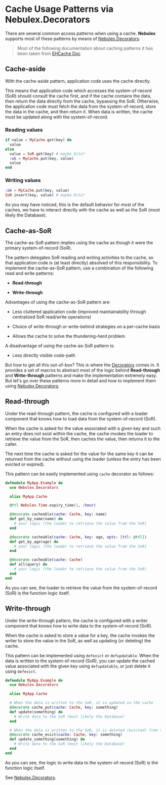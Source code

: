 # Cache Usage Patterns via Nebulex.Decorators

There are several common access patterns when using a cache. **Nebulex**
supports most of these patterns by means of [Nebulex.Decorators][Decorators].

[Decorators]: http://hexdocs.pm/nebulex/Nebulex.Decorators.html

> Most of the following documentation about caching patterns it has been taken
  from [EHCache Doc][EHCache]

[EHCache]: https://github.com/ehcache/ehcache3/blob/master/docs/src/docs/asciidoc/user/caching-patterns.adoc

## Cache-aside

With the cache-aside pattern, application code uses the cache directly.

This means that application code which accesses the system-of-record (SoR)
should consult the cache first, and if the cache contains the data, then return
the data directly from the cache, bypassing the SoR. Otherwise, the application
code must fetch the data from the system-of-record, store the data in the cache,
and then return it. When data is written, the cache must be updated along with
the system-of-record.

### Reading values

```elixir
if value = MyCache.get(key) do
  value
else
  value = SoR.get(key) # maybe Ecto?
  :ok = MyCache.put(key, value)
  value
end
```

### Writing values

```elixir
:ok = MyCache.put(key, value)
SoR.insert(key, value) # maybe Ecto?
```

As you may have noticed, this is the default behavior for most of the caches,
we have to interact directly with the cache as well as the SoR (most likely the
Database).

## Cache-as-SoR

The cache-as-SoR pattern implies using the cache as though it were the
primary system-of-record (SoR).

The pattern delegates SoR reading and writing activities to the cache, so that
application code is (at least directly) absolved of this responsibility.
To implement the cache-as-SoR pattern, use a combination of the following
read and write patterns:

 * **Read-through**

 * **Write-through**

Advantages of using the cache-as-SoR pattern are:

 * Less cluttered application code (improved maintainability through centralized
   SoR read/write operations)

 * Choice of write-through or write-behind strategies on a per-cache basis

 * Allows the cache to solve the thundering-herd problem

A disadvantage of using the cache-as-SoR pattern is:

 * Less directly visible code-path

But how to get all this out-of-box? This is where the [Decorators][Decorators]
comes in. It provides a set of macros to abstract most of the logic behind
**Read-through** and **Write-through** patterns and make the implementation
extremely easy. But let's go over these patterns more in detail and how to
implement them using [Nebulex Decorators][Decorators].

## Read-through

Under the read-through pattern, the cache is configured with a loader component
that knows how to load data from the system-of-record (SoR).

When the cache is asked for the value associated with a given key and such an
entry does not exist within the cache, the cache invokes the loader to retrieve
the value from the SoR, then caches the value, then returns it to the caller.

The next time the cache is asked for the value for the same key it can be
returned from the cache without using the loader (unless the entry has been
evicted or expired).

This pattern can be easily implemented using `cache` decorator as follows:

```elixir
defmodule MyApp.Example do
  use Nebulex.Decorators

  alias MyApp.Cache

  @ttl Nebulex.Time.expiry_time(1, :hour)

  @decorate cacheable(cache: Cache, key: name)
  def get_by_name(name) do
    # your logic (the loader to retrieve the value from the SoR)
  end

  @decorate cacheable(cache: Cache, key: age, opts: [ttl: @ttl])
  def get_by_age(age) do
    # your logic (the loader to retrieve the value from the SoR)
  end

  @decorate cacheable(cache: Cache)
  def all(query) do
    # your logic (the loader to retrieve the value from the SoR)
  end
end
```

As you can see, the loader to retrieve the value from the system-of-record (SoR)
is the function logic itself.

## Write-through

Under the write-through pattern, the cache is configured with a writer component
that knows how to write data to the system-of-record (SoR).

When the cache is asked to store a value for a key, the cache invokes the writer
to store the value in the SoR, as well as updating (or deleting) the cache.

This pattern can be implemented using `defevict` or `defupdatable`. When the
data is written to the system-of-record (SoR), you can update the cached value
associated with the given key using `defupdatable`, or just delete it using
`defevict`.

```elixir
defmodule MyApp.Example do
  use Nebulex.Decorators

  alias MyApp.Cache

  # When the data is written to the SoR, it is updated in the cache
  @decorate cache_put(cache: Cache, key: something)
  def update(something) do
    # Write data to the SoR (most likely the Database)
  end

  # When the data is written to the SoR, it is deleted (evicted) from the cache
  @decorate cache_evict(cache: Cache, key: something)
  def update_something(something) do
    # Write data to the SoR (most likely the Database)
  end
end
```

As you can see, the logic to write data to the system-of-record (SoR) is the
function logic itself.

See [Nebulex.Decorators](http://hexdocs.pm/nebulex/Nebulex.Decorators.html).
